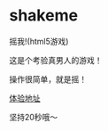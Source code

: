shakeme
=======

摇我!(html5游戏)

这是个考验真男人的游戏！

操作很简单，就是摇！

[体验地址](http://targetkiller.net/shakeme/index.html)

坚持20秒哦～

